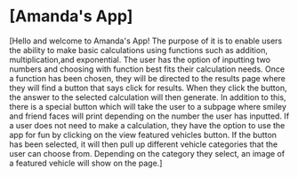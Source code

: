 # [Amanda's App]
[Hello and welcome to Amanda's App! The purpose of it is to enable users the ability to make basic calculations using functions such as addition, multiplication,and exponential. The user has the option of inputting two numbers and choosing with function best fits their calculation needs. Once a function has been chosen, they will be directed to the results page where they will find a button that says click for results. When they click the button, the answer to the selected calculation will then generate. In addition to this, there is a special button which will take the user to a subpage where smiley and friend faces will print depending on the number the user has inputted. If a user does not need to make a calculation, they have the option to use the app for fun by clicking on the view featured vehicles button. If the button has been selected, it will then pull up different vehicle categories that the user can choose from. Depending on the category they select, an image of a featured vehicle will show on the page.]
